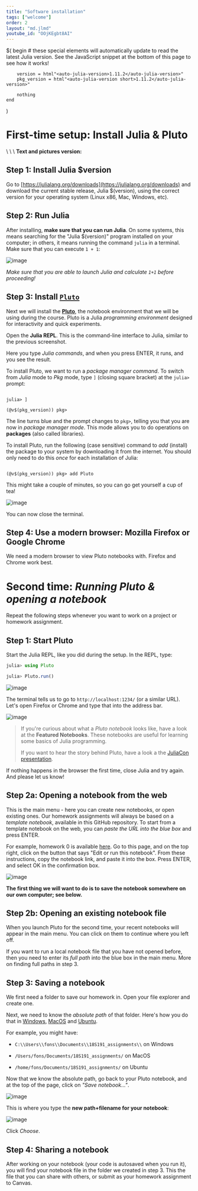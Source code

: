 ```yaml
---
title: "Software installation"
tags: ["welcome"]
order: 2
layout: "md.jlmd"
youtube_id: "OOjKEgbt8AI"
---
```


$(
    begin
        # these special elements will automatically update to read the latest Julia version. See the JavaScript snippet at the bottom of this page to see how it works!
        
        version = html"<auto-julia-version>1.11.2</auto-julia-version>"
        pkg_version = html"<auto-julia-version short>1.11.2</auto-julia-version>"
    
        nothing
    end
)

# First-time setup: Install Julia & Pluto

\\
\\
\\
**Text and pictures version:**

## Step 1: Install Julia $version

Go to [https://julialang.org/downloads](https://julialang.org/downloads) and download the current stable release, Julia $(version), using the correct version for your operating system (Linux x86, Mac, Windows, etc).

## Step 2: Run Julia

After installing, **make sure that you can run Julia**. On some systems, this means searching for the "Julia $(version)" program installed on your computer; in others, it means running the command `julia` in a terminal. Make sure that you can execute `1 + 1`:

![image](https://user-images.githubusercontent.com/6933510/91439734-c573c780-e86d-11ea-8169-0c97a7013e8d.png)

*Make sure that you are able to launch Julia and calculate `1+1` before proceeding!*

## Step 3: Install [`Pluto`](https://github.com/fonsp/Pluto.jl)

Next we will install the [**Pluto**](https://github.com/fonsp/Pluto.jl), the notebook environment that we will be using during the course. Pluto is a Julia _programming environment_ designed for interactivity and quick experiments.

Open the **Julia REPL**. This is the command-line interface to Julia, similar to the previous screenshot.

Here you type _Julia commands_, and when you press ENTER, it runs, and you see the result.

To install Pluto, we want to run a _package manager command_. To switch from _Julia_ mode to _Pkg_ mode, type `]` (closing square bracket) at the `julia>` prompt:

<pre><code>
julia> ]

(&#64;v$(pkg_version)) pkg>
</code></pre>

The line turns blue and the prompt changes to `pkg>`, telling you that you are now in _package manager mode_. This mode allows you to do operations on **packages** (also called libraries).

To install Pluto, run the following (case sensitive) command to *add* (install) the package to your system by downloading it from the internet.
You should only need to do this *once* for each installation of Julia:

<pre><code>
(&#64;v$(pkg_version)) pkg> add Pluto
</code></pre>

This might take a couple of minutes, so you can go get yourself a cup of tea!

![image](https://user-images.githubusercontent.com/6933510/91440380-ceb16400-e86e-11ea-9352-d164911774cf.png)

You can now close the terminal.

## Step 4: Use a modern browser: Mozilla Firefox or Google Chrome
We need a modern browser to view Pluto notebooks with. Firefox and Chrome work best.


# Second time: _Running Pluto & opening a notebook_
Repeat the following steps whenever you want to work on a project or homework assignment.

## Step 1: Start Pluto

Start the Julia REPL, like you did during the setup. In the REPL, type:
```julia
julia> using Pluto

julia> Pluto.run()
```

![image](https://user-images.githubusercontent.com/6933510/91441094-eb01d080-e86f-11ea-856f-e667fdd9b85c.png)

The terminal tells us to go to `http://localhost:1234/` (or a similar URL). Let's open Firefox or Chrome and type that into the address bar.

![image](https://user-images.githubusercontent.com/6933510/199279574-4b1d0494-2783-49a0-acca-7b6284bede44.png)

> If you're curious about what a _Pluto notebook_ looks like, have a look at the **Featured Notebooks**. These notebooks are useful for learning some basics of Julia programming. 
> 
> If you want to hear the story behind Pluto, have a look a the [JuliaCon presentation](https://www.youtube.com/watch?v=IAF8DjrQSSk).

If nothing happens in the browser the first time, close Julia and try again. And please let us know!

## Step 2a: Opening a notebook from the web

This is the main menu - here you can create new notebooks, or open existing ones. Our homework assignments will always be based on a _template notebook_, available in this GitHub repository. To start from a template notebook on the web, you can _paste the URL into the blue box_ and press ENTER.

For example, homework 0 is available [here](/hw0/). Go to this page, and on the top right, click on the button that says "Edit or run this notebook". From these instructions, copy the notebook link, and paste it into the box. Press ENTER, and select OK in the confirmation box.

![image](https://user-images.githubusercontent.com/6933510/91441968-6b750100-e871-11ea-974e-3a6dfd80234a.png)

**The first thing we will want to do is to save the notebook somewhere on our own computer; see below.** 

## Step 2b: Opening an existing notebook file
When you launch Pluto for the second time, your recent notebooks will appear in the main menu. You can click on them to continue where you left off.

If you want to run a local notebook file that you have not opened before, then you need to enter its _full path_ into the blue box in the main menu. More on finding full paths in step 3.

## Step 3: Saving a notebook
We first need a folder to save our homework in. Open your file explorer and create one. 

Next, we need to know the _absolute path_ of that folder. Here's how you do that in [Windows](https://www.top-password.com/blog/copy-full-path-of-a-folder-file-in-windows/), [MacOS](https://www.josharcher.uk/code/find-path-to-folder-on-mac/) and [Ubuntu]().

For example, you might have:

- `C:\\Users\\fons\\Documents\\18S191_assignments\\` on Windows

- `/Users/fons/Documents/18S191_assignments/` on MacOS

- `/home/fons/Documents/18S191_assignments/` on Ubuntu

Now that we know the absolute path, go back to your Pluto notebook, and at the top of the page, click on _"Save notebook..."_. 

![image](https://user-images.githubusercontent.com/6933510/91444741-77fb5880-e875-11ea-8f6b-02c1c319e7f3.png)

This is where you type the **new path+filename for your notebook**:

![image](https://user-images.githubusercontent.com/6933510/91444565-366aad80-e875-11ea-8ed6-1265ded78f11.png)

Click _Choose_.

## Step 4: Sharing a notebook

After working on your notebook (your code is autosaved when you run it), you will find your notebook file in the folder we created in step 3. This the file that you can share with others, or submit as your homework assignment to Canvas.


<script defer>
const run = f => f();
run(async () => {
const versions = await (await fetch(`https://julialang-s3.julialang.org/bin/versions.json`)).json()
const sortby = v => v.split("-")[0].split(".").map(parseFloat).reduce((a,b) => a*10000 + b)
const version_names = Object.keys(versions).sort((a,b) => sortby(a) - sortby(b)).reverse()
const stable = version_names.find(v => versions[v].stable)
console.log({stable})
const pkg_stable = /\\d+\\.\\d+/.exec(stable)[0]
document.querySelectorAll("auto-julia-version").forEach(el => {
    console.log(el)
    el.innerText = el.getAttribute("short") == null ? stable : pkg_stable
})
});
</script>
